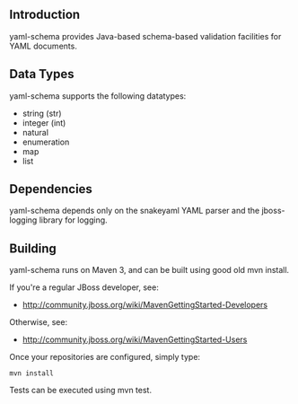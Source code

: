 Introduction
------------

yaml-schema provides Java-based schema-based validation facilities for YAML documents. 

Data Types
----------

yaml-schema supports the following datatypes:

* string (str)
* integer (int)
* natural
* enumeration
* map
* list

Dependencies
------------

yaml-schema depends only on the snakeyaml YAML parser and the jboss-logging library for logging.

Building
--------

yaml-schema runs on Maven 3, and can be built using good old mvn install.

If you're a regular JBoss developer, see:

* http://community.jboss.org/wiki/MavenGettingStarted-Developers

Otherwise, see: 

* http://community.jboss.org/wiki/MavenGettingStarted-Users

Once your repositories are configured, simply type:

    mvn install

Tests can be executed using mvn test.
